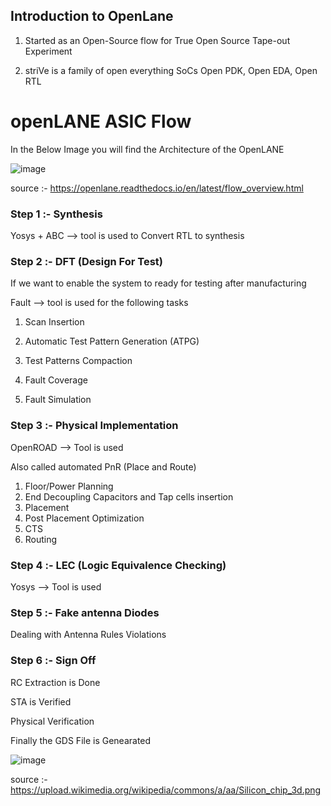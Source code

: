 ## Introduction to OpenLane

1. Started as an Open-Source flow for True Open Source Tape-out Experiment

2. striVe is a family of open everything SoCs
  Open PDK, Open EDA, Open RTL


# openLANE ASIC Flow

In the Below Image you will find the Architecture of the OpenLANE

![image](https://github.com/user-attachments/assets/6769f832-e2a5-440c-b74b-460337b5450d)

source :- https://openlane.readthedocs.io/en/latest/flow_overview.html

### Step 1 :- Synthesis

Yosys + ABC --> tool is used to Convert RTL to synthesis

### Step 2 :- DFT (Design For Test)

If we want to enable the system to ready for testing after manufacturing

Fault --> tool is used for the following tasks
1. Scan Insertion

2. Automatic Test Pattern Generation (ATPG)

3. Test Patterns Compaction

4. Fault Coverage

5. Fault Simulation


### Step 3 :-  Physical Implementation

OpenROAD --> Tool is used

Also called automated PnR (Place and Route)
  1. Floor/Power Planning
  2. End Decoupling Capacitors and Tap cells insertion
  3. Placement
  4. Post Placement Optimization
  5. CTS
  6. Routing


### Step 4 :- LEC (Logic Equivalence Checking)

Yosys --> Tool is used

### Step 5 :- Fake antenna Diodes 

Dealing with Antenna Rules Violations


### Step 6 :- Sign Off

RC Extraction is Done

STA is Verified

Physical Verification


Finally the GDS File is Genearated

![image](https://github.com/user-attachments/assets/a8bae0a6-2a56-4efc-a7af-b63617e10975)

source :- https://upload.wikimedia.org/wikipedia/commons/a/aa/Silicon_chip_3d.png
